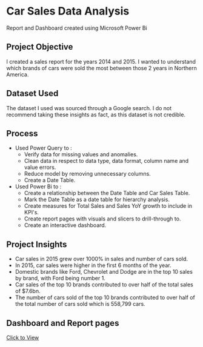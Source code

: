# Car Sales Data Analysis
Report and Dashboard created using Microsoft Power Bi

## Project Objective
I created a sales report for the years 2014 and 2015. I wanted to understand which brands of cars were sold the most between those 2 years in Northern America.

## Dataset Used
The dataset I used was sourced through a Google search. I do not recommend taking these insights as fact, as this dataset is not credible.

## Process
- Used Power Query to :
  * Verify data for missing values and anomalies.
  * Clean data in respect to data type, data format, column name and value errors.
  * Reduce model by removing unnecessary columns.
  * Create a Date Table.
- Used Power Bi to :
  * Create a relationship between the Date Table and Car Sales Table.
  * Mark the Date Table as a date table for hierarchy analysis.
  * Create measures for Total Sales and Sales YoY growth to include in KPI's.
  * Create report pages with visuals and slicers to drill-through to.
  * Create an interactive dashboard.

 ## Project Insights
  * Car sales in 2015 grew over 1000% in sales and number of cars sold.
  * In 2015, car sales were higher in the first 6 months of the year.
  * Domestic brands like Ford, Chevrolet and Dodge are in the top 10 sales by brand, with Ford being number 1.
  * Car sales of the top 10 brands contributed to over half of the total sales of $7.6bn.
  * The number of cars sold of the top 10 brands contributed to over half of the total number of cars sold which is 558,799 cars.

## Dashboard and Report pages
<a href = "https://github.com/PrevinCodes/Data-Analysis/blob/main/Car%20Sales%20Dashboard%20and%20Reports.pdf">Click to View</a>
